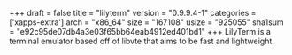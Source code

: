 +++
draft = false
title = "lilyterm"
version = "0.9.9.4-1"
categories = ['xapps-extra']
arch = "x86_64"
size = "167108"
usize = "925055"
sha1sum = "e92c95de07db4a3e03f65bb64eab4912ed401bd1"
+++
LilyTerm is a terminal emulator based off of libvte that aims to be fast and lightweight.